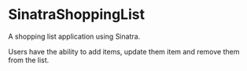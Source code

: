 # SinatraShoppingList
A shopping list application using Sinatra.

Users have the ability to add items, update them item and remove them from the list.
